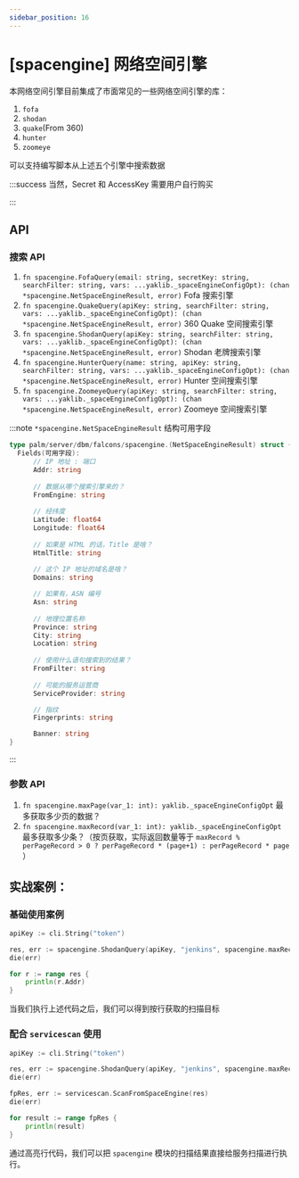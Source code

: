 ```yaml
---
sidebar_position: 16
---
```


# [spacengine] 网络空间引擎

本网络空间引擎目前集成了市面常见的一些网络空间引擎的库：

1. `fofa`
1. `shodan`
1. `quake`(From 360)
1. `hunter`
1. `zoomeye`

可以支持编写脚本从上述五个引擎中搜索数据

:::success 当然，Secret 和 AccessKey 需要用户自行购买


:::

## API

### 搜索 API

1. `fn spacengine.FofaQuery(email: string, secretKey: string, searchFilter: string, vars: ...yaklib._spaceEngineConfigOpt): (chan *spacengine.NetSpaceEngineResult, error)`
   Fofa 搜索引擎
1. `fn spacengine.QuakeQuery(apiKey: string, searchFilter: string, vars: ...yaklib._spaceEngineConfigOpt): (chan *spacengine.NetSpaceEngineResult, error)`
   360 Quake 空间搜索引擎
1. `fn spacengine.ShodanQuery(apiKey: string, searchFilter: string, vars: ...yaklib._spaceEngineConfigOpt): (chan *spacengine.NetSpaceEngineResult, error)`
   Shodan 老牌搜索引擎
1. `fn spacengine.HunterQuery(name: string, apiKey: string, searchFilter: string, vars: ...yaklib._spaceEngineConfigOpt): (chan *spacengine.NetSpaceEngineResult, error)`
   Hunter 空间搜索引擎
2. `fn spacengine.ZoomeyeQuery(apiKey: string, searchFilter: string, vars: ...yaklib._spaceEngineConfigOpt): (chan *spacengine.NetSpaceEngineResult, error)`
   Zoomeye 空间搜索引擎

:::note `*spacengine.NetSpaceEngineResult` 结构可用字段

```go
type palm/server/dbm/falcons/spacengine.(NetSpaceEngineResult) struct {
  Fields(可用字段):
      // IP 地址 : 端口
      Addr: string
      
      // 数据从哪个搜索引擎来的？
      FromEngine: string
      
      // 经纬度
      Latitude: float64
      Longitude: float64
      
      // 如果是 HTML 的话，Title 是啥？
      HtmlTitle: string
      
      // 这个 IP 地址的域名是啥？
      Domains: string

      // 如果有，ASN 编号      
      Asn: string
      
      // 地理位置名称
      Province: string
      City: string
      Location: string
      
      // 使用什么语句搜索到的结果？
      FromFilter: string
      
      // 可能的服务运营商
      ServiceProvider: string

      // 指纹
      Fingerprints: string

      Banner: string
}
```

:::

### 参数 API

1. `fn spacengine.maxPage(var_1: int): yaklib._spaceEngineConfigOpt` 最多获取多少页的数据？
1. `fn spacengine.maxRecord(var_1: int): yaklib._spaceEngineConfigOpt` 最多获取多少条？（按页获取，实际返回数量等于 `maxRecord % perPageRecord > 0 ? perPageRecord * (page+1) : perPageRecord * page` ）

## 实战案例：

### 基础使用案例

```go title="yak 25_spacengine.yak --token vO5Z*********************aHgdTeEM"
apiKey := cli.String("token")

res, err := spacengine.ShodanQuery(apiKey, "jenkins", spacengine.maxRecord(100))
die(err)

for r := range res {
    println(r.Addr)
}
```

当我们执行上述代码之后，我们可以得到按行获取的扫描目标

### 配合 `servicescan` 使用

```go {6-7}
apiKey := cli.String("token")

res, err := spacengine.ShodanQuery(apiKey, "jenkins", spacengine.maxRecord(100))
die(err)

fpRes, err := servicescan.ScanFromSpaceEngine(res)
die(err)

for result := range fpRes {
    println(result)
}
```

通过高亮行代码，我们可以把 `spacengine` 模块的扫描结果直接给服务扫描进行执行。 